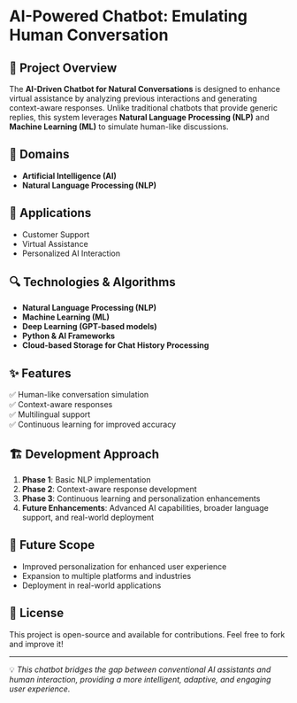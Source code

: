 
# AI-Powered Chatbot: Emulating Human Conversation

## 📌 Project Overview
The **AI-Driven Chatbot for Natural Conversations** is designed to enhance virtual assistance by analyzing previous interactions and generating context-aware responses. Unlike traditional chatbots that provide generic replies, this system leverages **Natural Language Processing (NLP)** and **Machine Learning (ML)** to simulate human-like discussions.

## 🚀 Domains
- **Artificial Intelligence (AI)**
- **Natural Language Processing (NLP)**

## 🎯 Applications
- Customer Support  
- Virtual Assistance  
- Personalized AI Interaction  

## 🔍 Technologies & Algorithms
- **Natural Language Processing (NLP)**
- **Machine Learning (ML)**
- **Deep Learning (GPT-based models)**
- **Python & AI Frameworks**
- **Cloud-based Storage for Chat History Processing**

## ✨ Features
✅ Human-like conversation simulation  
✅ Context-aware responses  
✅ Multilingual support  
✅ Continuous learning for improved accuracy  

## 🏗️ Development Approach
1. **Phase 1**: Basic NLP implementation  
2. **Phase 2**: Context-aware response development  
3. **Phase 3**: Continuous learning and personalization enhancements  
4. **Future Enhancements**: Advanced AI capabilities, broader language support, and real-world deployment  

## 📌 Future Scope
- Improved personalization for enhanced user experience  
- Expansion to multiple platforms and industries  
- Deployment in real-world applications  

## 📜 License
This project is open-source and available for contributions. Feel free to fork and improve it!  

---
💡 *This chatbot bridges the gap between conventional AI assistants and human interaction, providing a more intelligent, adaptive, and engaging user experience.*  

